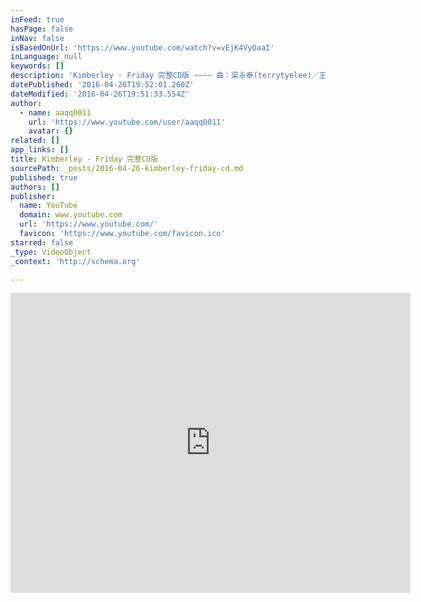 ```yaml
---
inFeed: true
hasPage: false
inNav: false
isBasedOnUrl: 'https://www.youtube.com/watch?v=vEjK4VyOaaI'
inLanguage: null
keywords: []
description: 'Kimberley - Friday 完整CD版 ~~~~ 曲：梁永泰(terrytyelee)／王知音 詞：梁永泰(terrytyelee) Kimberley 『 首張同名專輯 』 http://www.youtube.com/playlist?list=PL8CC3A9297F59AE46'
datePublished: '2016-04-26T19:52:01.260Z'
dateModified: '2016-04-26T19:51:33.554Z'
author:
  - name: aaqq0011
    url: 'https://www.youtube.com/user/aaqq0011'
    avatar: {}
related: []
app_links: []
title: Kimberley - Friday 完整CD版
sourcePath: _posts/2016-04-26-kimberley-friday-cd.md
published: true
authors: []
publisher:
  name: YouTube
  domain: www.youtube.com
  url: 'https://www.youtube.com/'
  favicon: 'https://www.youtube.com/favicon.ico'
starred: false
_type: VideoObject
_context: 'http://schema.org'

---
```

<iframe src="https://cdn.embedly.com/widgets/media.html?src=https%3A%2F%2Fwww.youtube.com%2Fembed%2FvEjK4VyOaaI%3Ffeature%3Doembed&amp;url=https%3A%2F%2Fwww.youtube.com%2Fwatch%3Fv%3DvEjK4VyOaaI&amp;image=https%3A%2F%2Fi.ytimg.com%2Fvi%2FvEjK4VyOaaI%2Fhqdefault.jpg&amp;key=b7d04c9b404c499eba89ee7072e1c4f7&amp;type=text%2Fhtml&amp;schema=youtube" width="640" height="480" scrolling="no" frameborder="0" allowfullscreen="" style=""></iframe>